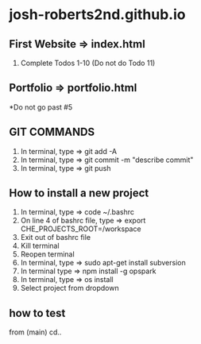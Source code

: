 # josh-roberts2nd.github.io
## First Website => index.html
1) Complete Todos 1-10 (Do not do Todo 11)

## Portfolio => portfolio.html
*Do not go past #5

## GIT COMMANDS ##
1) In terminal, type => git add -A
2) In terminal, type => git commit -m "describe commit"
3) In terminal, type => git push

## How to install a new project
1) In terminal, type => code ~/.bashrc
2) On line 4 of bashrc file, type => export CHE_PROJECTS_ROOT=/workspace
3) Exit out of bashrc file
4) Kill terminal
5) Reopen terminal
6) In terminal, type => sudo apt-get install subversion
7) In terminal type => npm install -g opspark
8) In terminal, type => os install
9) Select project from dropdown

## how to test 
from (main) cd..